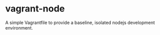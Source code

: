 # vagrant-node

A simple Vagrantfile to provide a baseline, isolated nodejs development environment.
